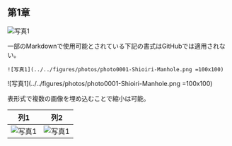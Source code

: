 ## 第1章
![写真1][photo0001]

一部のMarkdownで使用可能とされている下記の書式はGitHubでは適用されない。
```
![写真1](../../figures/photos/photo0001-Shioiri-Manhole.png =100x100)
```
![写真1](../../figures/photos/photo0001-Shioiri-Manhole.png =100x100)

表形式で複数の画像を埋め込むことで縮小は可能。

|列1|列2|
|-|-|
|![写真1][photo0001]|![写真1][photo0001]|


[photo0001]:../../figures/photos/photo0001-Shioiri-Manhole.png
